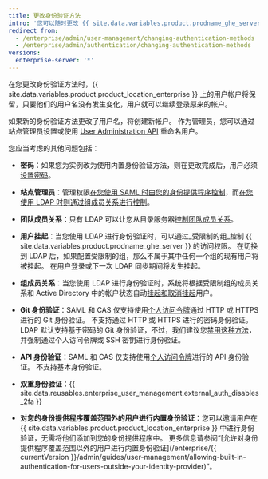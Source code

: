 ```yaml
---
title: 更改身份验证方法
intro: '您可以随时更改 {{ site.data.variables.product.prodname_ghe_server }} 对您现有的帐户进行身份验证的方法。'
redirect_from:
  - /enterprise/admin/user-management/changing-authentication-methods
  - /enterprise/admin/authentication/changing-authentication-methods
versions:
  enterprise-server: '*'
---
```


在您更改身份验证方法时，{{ site.data.variables.product.product_location_enterprise }} 上的用户帐户将保留，只要他们的用户名没有发生变化，用户就可以继续登录原来的帐户。

如果新的身份验证方法更改了用户名，将创建新帐户。 作为管理员，您可以通过站点管理员设置或使用 [User Administration API](/enterprise/{{currentVersion}}/v3/enterprise-admin/users/#rename-an-existing-user) 重命名用户。

您应当考虑的其他问题包括：

* **密码**：如果您为实例改为使用内置身份验证方法，则在更改完成后，用户必须[设置密码](/enterprise/user/articles/how-can-i-reset-my-password/)。

* **站点管理员**：管理权限[在您使用 SAML 时由您的身份提供程序控制](/enterprise/admin/guides/user-management/using-saml/#saml-attributes)，而[在您使用 LDAP 时则通过组成员关系进行控制](/enterprise/admin/authentication/using-ldap#configuring-ldap-with-your-github-enterprise-server-instance)。

* **团队成员关系**：只有 LDAP 可以让您从目录服务器[控制团队成员关系](/enterprise/admin/authentication/using-ldap#configuring-ldap-with-your-github-enterprise-server-instance)。

* **用户挂起**：当您使用 LDAP 进行身份验证时，可以通过_受限制的组_控制 {{ site.data.variables.product.prodname_ghe_server }} 的访问权限。 在切换到 LDAP 后，如果配置受限制的组，那么不属于其中任何一个组的现有用户将被挂起。 在用户登录或下一次 LDAP 同步期间将发生挂起。

* **组成员关系**：当您使用 LDAP 进行身份验证时，系统将根据受限制组的成员关系和 Active Directory 中的帐户状态自动[挂起和取消挂起](/enterprise/admin/guides/user-management/suspending-and-unsuspending-users)用户。

* **Git 身份验证**：SAML 和 CAS 仅支持使用[个人访问令牌](/articles/creating-an-access-token-for-command-line-use)通过 HTTP 或 HTTPS 进行的 Git 身份验证。 不支持通过 HTTP 或 HTTPS 进行的密码身份验证。 LDAP 默认支持基于密码的 Git 身份验证，不过，我们建议您[禁用这种方法](/enterprise/admin/authentication/using-ldap#disabling-password-authentication-for-git-operations)，并强制通过个人访问令牌或 SSH 密钥进行身份验证。

* **API 身份验证**：SAML 和 CAS 仅支持使用[个人访问令牌](/articles/creating-an-access-token-for-command-line-use)进行的 API 身份验证。 不支持基本身份验证。

* **双重身份验证**：{{ site.data.reusables.enterprise_user_management.external_auth_disables_2fa }}

* **对您的身份提供程序覆盖范围外的用户进行内置身份验证**：您可以邀请用户在 {{ site.data.variables.product.product_location_enterprise }} 中进行身份验证，无需将他们添加到您的身份提供程序中。 更多信息请参阅“[允许对身份提供程序覆盖范围以外的用户进行内置身份验证](/enterprise/{{ currentVersion }}/admin/guides/user-management/allowing-built-in-authentication-for-users-outside-your-identity-provider)”。
